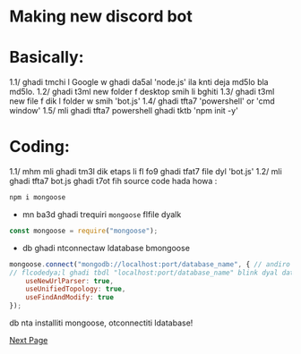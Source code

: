 # **Making new __discord bot__**

# **Basically:**
1.1/ ghadi tmchi l Google w ghadi da5al 'node.js' ila knti deja md5lo bla md5lo.
1.2/ ghadi t3ml new folder f desktop smih li bghiti
1.3/ ghadi t3ml new file f dik l folder w smih 'bot.js'
1.4/ ghadi tfta7 'powershell' or 'cmd window'
1.5/ mli ghadi tfta7 powershell ghadi tktb 'npm init -y'
# **Coding:**
1.1/ mhm mli ghadi tm3l dik etaps li fl fo9 ghadi tfat7 file dyl 'bot.js'
1.2/ mli ghadi tfta7 bot.js ghadi t7ot fih source code hada howa :




```js
npm i mongoose
```

- mn ba3d ghadi trequiri `mongoose` flfile dyalk

```js
const mongoose = require("mongoose");
```
- db ghadi ntconnectaw ldatabase bmongoose

```js
mongoose.connect("mongodb://localhost:port/database_name", { // andiro localhost ka example
// flcodedya;l ghadi tbdl "localhost:port/database_name" blink dyal database lighadi tkhdm biha
    useNewUrlParser: true,
    useUnifiedTopology: true,
    useFindAndModify: true
});
```

db nta installiti mongoose, otconnectiti ldatabase!

[Next Page](schemas.md)
